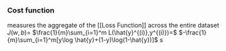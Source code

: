 ### Cost function
measures the aggregate of the [[Loss Function]] across the entire dataset
$J(w,b)=$ $\frac{1}{m}\sum_{i=1}^m L(\hat{y}^{(i)},y^{(i)})=$ $-\frac{1}{m}\sum_{i=1}^m[y\log \hat{y}+(1-y)\log(1-\hat{y})]$
s